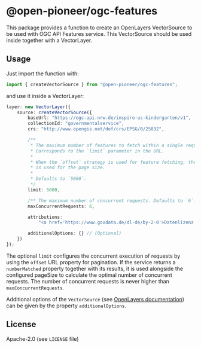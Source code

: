 # @open-pioneer/ogc-features

This package provides a function to create an OpenLayers VectorSource to be used with OGC API Features service.
This VectorSource should be used inside together with a VectorLayer.

## Usage

Just import the function with:

```js
import { createVectorSource } from "@open-pioneer/ogc-features";
```

and use it inside a VectorLayer:

```ts
layer: new VectorLayer({
    source: createVectorSource({
        baseUrl: "https://ogc-api.nrw.de/inspire-us-kindergarten/v1",
        collectionId: "governmentalservice",
        crs: "http://www.opengis.net/def/crs/EPSG/0/25832",

        /**
         * The maximum number of features to fetch within a single request.
         * Corresponds to the `limit` parameter in the URL.
         *
         * When the `offset` strategy is used for feature fetching, the limit
         * is used for the page size.
         *
         * Defaults to `5000`.
         */
        limit: 5000,

        /** The maximum number of concurrent requests. Defaults to `6`. */
        maxConcurrentRequests: 6,

        attributions:
            "<a href='https://www.govdata.de/dl-de/by-2-0'>Datenlizenz Deutschland - Namensnennung - Version 2.0</a>",

        additionalOptions: {} // (Optional)
    })
});
```

The optional `limit` configures the concurrent execution of requests by using the `offset` URL property for pagination.
If the service returns a `numberMatched` property together with its results, it is used alongside the configured pageSize to calculate the optimal number of concurrent requests.
The number of concurrent requests is never higher than `maxConcurrentRequests`.

Additional options of the `VectorSource` (see [OpenLayers documentation](https://openlayers.org/en/latest/apidoc/module-ol_source_Vector-VectorSource.html)) can be given by the property
`additionalOptions`.

## License

Apache-2.0 (see `LICENSE` file)
